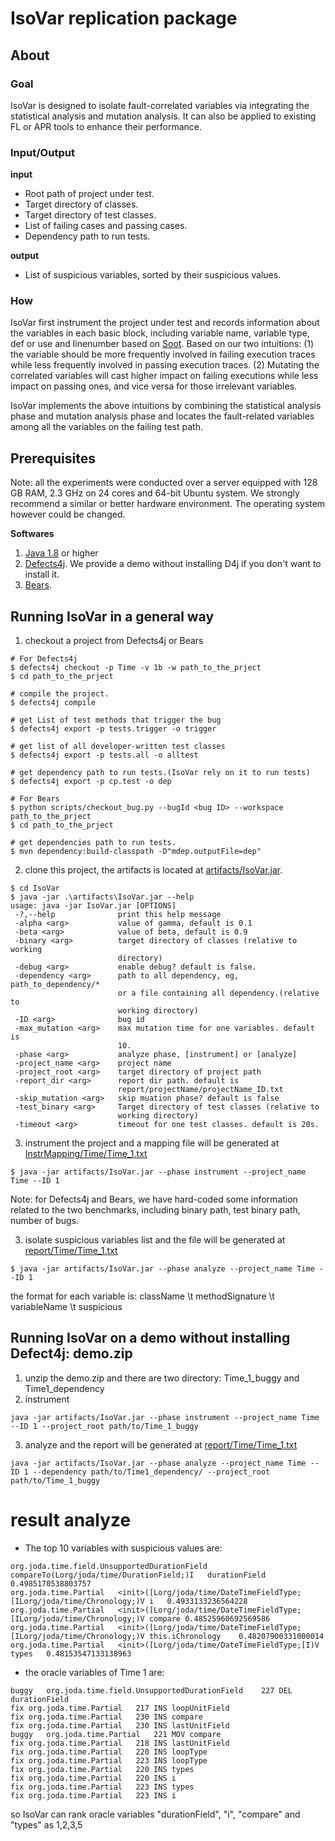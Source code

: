 # IsoVar replication package

## About

### Goal
IsoVar is designed to isolate fault-correlated variables via integrating the statistical analysis and mutation analysis. It can also be applied to existing FL or APR tools to enhance their performance. 

### Input/Output
**input**
- Root path of project under test.
- Target directory of classes.
- Target directory of test classes.
- List of failing cases and passing cases.
- Dependency path to run tests.

**output**
- List of suspicious variables, sorted by their suspicious values.

### How

IsoVar first instrument the project under test and records information about the variables in each basic block, 
including variable name, variable type, def or use and linenumber based on [Soot](https://github.com/soot-oss/soot).
Based on our two intuitions: (1) the variable should be more frequently involved in failing execution traces while less frequently involved in passing execution traces.
(2) Mutating the correlated variables will cast higher impact on failing executions while less impact on passing ones, and vice versa for those irrelevant variables.

IsoVar implements the above intuitions by combining the statistical analysis phase and mutation analysis phase and locates the fault-related variables among all the variables on the failing test path.

## Prerequisites

Note: all the experiments were conducted over a server equipped with 128 GB RAM, 2.3 GHz on 24 cores and 64-bit Ubuntu system.
We strongly recommend a similar or better hardware environment.
The operating system however could be changed.

**Softwares**
1. [Java 1.8](https://www.oracle.com/java/technologies/downloads/#java8)  or higher
2. [Defects4j](https://github.com/rjust/defects4j). We provide a demo without installing D4j if you don't want to install it.
3. [Bears](https://github.com/bears-bugs/bears-benchmark).

## Running IsoVar in a general way
1. checkout a project from Defects4j or Bears
```
# For Defects4j
$ defects4j checkout -p Time -v 1b -w path_to_the_prject
$ cd path_to_the_prject

# compile the project. 
$ defects4j compile

# get List of test methods that trigger the bug
$ defects4j export -p tests.trigger -o trigger

# get list of all developer-written test classes
$ defects4j export -p tests.all -o alltest

# get dependency path to run tests.(IsoVar rely on it to run tests)
$ defects4j export -p cp.test -o dep

# For Bears
$ python scripts/checkout_bug.py --bugId <bug ID> --workspace path_to_the_prject
$ cd path_to_the_prject

# get dependencies path to run tests.
$ mvn dependency:build-classpath -D"mdep.outputFile=dep"
```
2. clone this project, the artifacts is located at [artifacts/IsoVar.jar](artifacts/IsoVar.jar).
```
$ cd IsoVar
$ java -jar .\artifacts\IsoVar.jar --help
usage: java -jar IsoVar.jar [OPTIONS]
 -?,--help              print this help message
 -alpha <arg>           value of gamma, default is 0.1
 -beta <arg>            value of beta, default is 0.9
 -binary <arg>          target directory of classes (relative to working
                        directory)
 -debug <arg>           enable debug? default is false.
 -dependency <arg>      path to all dependency, eg, path_to_dependency/*
                        or a file containing all dependency.(relative to
                        working directory)
 -ID <arg>              bug id
 -max_mutation <arg>    max mutation time for one variables. default is
                        10.
 -phase <arg>           analyze phase, [instrument] or [analyze]
 -project_name <arg>    project name
 -project_root <arg>    target directory of project path
 -report_dir <arg>      report dir path. default is
                        report/projectName/projectName_ID.txt
 -skip_mutation <arg>   skip muation phase? default is false
 -test_binary <arg>     Target directory of test classes (relative to
                        working directory)
 -timeout <arg>         timeout for one test classes. default is 20s.
```

3. instrument the project and a mapping file will be generated at [InstrMapping/Time/Time_1.txt](InstrMapping/Time/Time_1.txt)
```
$ java -jar artifacts/IsoVar.jar --phase instrument --project_name Time --ID 1
```
Note: for Defects4j and Bears, we have hard-coded some information related to the two benchmarks, including binary path, test binary path, number of bugs.

3. isolate suspicious variables list and the file will be generated at [report/Time/Time_1.txt](report/Time/Time_1.txt)
```
$ java -jar artifacts/IsoVar.jar --phase analyze --project_name Time --ID 1
```

the format for each variable is: className \t methodSignature \t variableName \t suspicious  


## Running IsoVar on a demo without installing Defect4j: demo.zip
1. unzip the demo.zip and there are two directory: Time_1_buggy and Time1_dependency
2. instrument
```
java -jar artifacts/IsoVar.jar --phase instrument --project_name Time --ID 1 --project_root path/to/Time_1_buggy
```
3. analyze and the report will be generated at [report/Time/Time_1.txt](report/Time/Time_1.txt)
```
java -jar artifacts/IsoVar.jar --phase analyze --project_name Time --ID 1 --dependency path/to/Time1_dependency/ --project_root path/to/Time_1_buggy
```

# result analyze

- The top 10 variables with suspicious values are:
```
org.joda.time.field.UnsupportedDurationField	compareTo(Lorg/joda/time/DurationField;)I	durationField	0.4985170538803757
org.joda.time.Partial	<init>([Lorg/joda/time/DateTimeFieldType;[ILorg/joda/time/Chronology;)V	i	0.4933133236564228
org.joda.time.Partial	<init>([Lorg/joda/time/DateTimeFieldType;[ILorg/joda/time/Chronology;)V	compare	0.48525960692569586
org.joda.time.Partial	<init>([Lorg/joda/time/DateTimeFieldType;[ILorg/joda/time/Chronology;)V	this.iChronology	0.48207900331000014
org.joda.time.Partial	<init>([Lorg/joda/time/DateTimeFieldType;[I)V	types	0.48153547133138963
```

- the oracle variables of Time 1 are:
```
buggy	org.joda.time.field.UnsupportedDurationField	227	DEL	durationField
fix	org.joda.time.Partial	217	INS	loopUnitField
fix	org.joda.time.Partial	230	INS	compare
fix	org.joda.time.Partial	230	INS	lastUnitField
buggy	org.joda.time.Partial	221	MOV	compare
fix	org.joda.time.Partial	218	INS	lastUnitField
fix	org.joda.time.Partial	220	INS	loopType
fix	org.joda.time.Partial	223	INS	loopType
fix	org.joda.time.Partial	220	INS	types
fix	org.joda.time.Partial	220	INS	i
fix	org.joda.time.Partial	223	INS	types
fix	org.joda.time.Partial	223	INS	i
```

so IsoVar can rank oracle variables "durationField", "i", "compare" and "types" as 1,2,3,5


